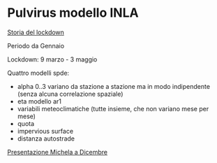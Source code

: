 # Pulvirus modello INLA

[Storia del lockdown](https://it.wikipedia.org/wiki/Pandemia_di_COVID-19_del_2020_i)

Periodo da Gennaio

Lockdown: 9 marzo - 3 maggio

Quattro modelli spde:

- alpha 0..3 variano da stazione a stazione ma in modo indipendente (senza alcuna correlazione spaziale)
- eta modello ar1
- variabili meteoclimatiche (tutte insieme, che non variano mese per mese)
- quota
- impervious surface
- distanza autostrade

[Presentazione Michela a Dicembre](http://www.environmetrics.org/virtual_conference_2020.html)

